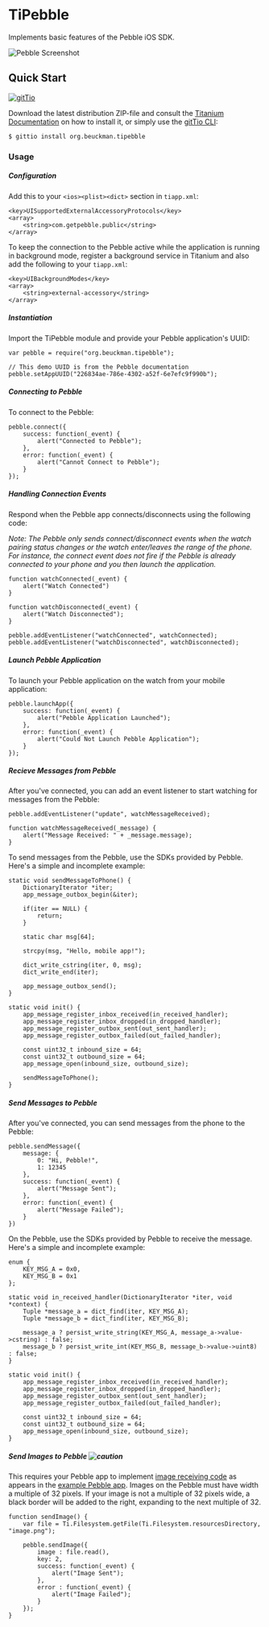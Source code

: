 # TiPebble

Implements basic features of the Pebble iOS SDK.

![Pebble Screenshot](photo1.jpeg)

## Quick Start

[![gitTio](http://gitt.io/badge.png)](http://gitt.io/component/org.beuckman.tipebble)

Download the latest distribution ZIP-file and consult the [Titanium Documentation](http://docs.appcelerator.com/titanium/latest/#!/guide/Using_a_Module) on how to install it, or simply use the [gitTio CLI](http://gitt.io/cli):

`$ gittio install org.beuckman.tipebble`

### Usage ###

##### Configuration #####

Add this to your `<ios><plist><dict>` section in `tiapp.xml`:

```
<key>UISupportedExternalAccessoryProtocols</key>
<array>
	<string>com.getpebble.public</string>
</array>
```

To keep the connection to the Pebble active while the application is running in background mode, register a background service in Titanium and also add the following to your `tiapp.xml`:

```
<key>UIBackgroundModes</key>
<array>
	<string>external-accessory</string>
</array>
```

##### Instantiation #####

Import the TiPebble module and provide your Pebble application's UUID:

```
var pebble = require("org.beuckman.tipebble");

// This demo UUID is from the Pebble documentation
pebble.setAppUUID("226834ae-786e-4302-a52f-6e7efc9f990b");
```

##### Connecting to Pebble #####

To connect to the Pebble:

```
pebble.connect({
	success: function(_event) {
		alert("Connected to Pebble");
	},
	error: function(_event) {
		alert("Cannot Connect to Pebble");
	}
});
```

##### Handling Connection Events #####

Respond when the Pebble app connects/disconnects using the following code:

_Note: The Pebble only sends connect/disconnect events when the watch pairing status changes or the watch enter/leaves the range of the phone. For instance, the connect event does not fire if the Pebble is already connected to your phone and you then launch the application._

```
function watchConnected(_event) {
    alert("Watch Connected")
}

function watchDisconnected(_event) {
    alert("Watch Disconnected");
}

pebble.addEventListener("watchConnected", watchConnected);
pebble.addEventListener("watchDisconnected", watchDisconnected);
```

##### Launch Pebble Application #####

To launch your Pebble application on the watch from your mobile application:

```
pebble.launchApp({
	success: function(_event) {
		alert("Pebble Application Launched");
	},
	error: function(_event) {
		alert("Could Not Launch Pebble Application");
	}
});
```

##### Recieve Messages from Pebble #####

After you've connected, you can add an event listener to start watching for messages from the Pebble:

```
pebble.addEventListener("update", watchMessageReceived);

function watchMessageReceived(_message) {
	alert("Message Received: " + _message.message);
}
```

To send messages from the Pebble, use the SDKs provided by Pebble. Here's a simple and incomplete example:

```
static void sendMessageToPhone() {
	DictionaryIterator *iter;
	app_message_outbox_begin(&iter);
	
	if(iter == NULL) {
		return;
	}
	
	static char msg[64];
	
	strcpy(msg, "Hello, mobile app!");
	
	dict_write_cstring(iter, 0, msg);
	dict_write_end(iter);
	
	app_message_outbox_send();
}

static void init() {
	app_message_register_inbox_received(in_received_handler);
	app_message_register_inbox_dropped(in_dropped_handler);
	app_message_register_outbox_sent(out_sent_handler);
	app_message_register_outbox_failed(out_failed_handler);
	
	const uint32_t inbound_size = 64;
	const uint32_t outbound_size = 64;
	app_message_open(inbound_size, outbound_size);
	
	sendMessageToPhone();
}
```

##### Send Messages to Pebble #####

After you've connected, you can send messages from the phone to the Pebble:

```
pebble.sendMessage({
	message: {
		0: "Hi, Pebble!",
		1: 12345
	},
	success: function(_event) {
		alert("Message Sent");
	},
	error: function(_event) {
		alert("Message Failed");
	}
})
```

On the Pebble, use the SDKs provided by Pebble to receive the message. Here's a simple and incomplete example:

```
enum {
	KEY_MSG_A = 0x0,
	KEY_MSG_B = 0x1
};

static void in_received_handler(DictionaryIterator *iter, void *context) {
	Tuple *message_a = dict_find(iter, KEY_MSG_A);
	Tuple *message_b = dict_find(iter, KEY_MSG_B);
	
	message_a ? persist_write_string(KEY_MSG_A, message_a->value->cstring) : false;
	message_b ? persist_write_int(KEY_MSG_B, message_b->value->uint8) : false;
}

static void init() {
	app_message_register_inbox_received(in_received_handler);
	app_message_register_inbox_dropped(in_dropped_handler);
	app_message_register_outbox_sent(out_sent_handler);
	app_message_register_outbox_failed(out_failed_handler);
	
	const uint32_t inbound_size = 64;
	const uint32_t outbound_size = 64;
	app_message_open(inbound_size, outbound_size);
}

```

##### Send Images to Pebble ![caution](http://img.shields.io/badge/experimental-feature-orange.svg) #####

This requires your Pebble app to implement [image receiving code](https://github.com/jbeuckm/TiPebble/blob/master/example/pebble-app/src/tipebble.c#L50) as appears in the [example Pebble app](https://github.com/jbeuckm/TiPebble-Example-App). Images on the Pebble must have width a multiple of 32 pixels. If your image is not a multiple of 32 pixels wide, a black border will be added to the right, expanding to the next multiple of 32.

```
function sendImage() {
	var file = Ti.Filesystem.getFile(Ti.Filesystem.resourcesDirectory, "image.png");
	
	pebble.sendImage({
		image : file.read(),
		key: 2,
		success: function(_event) {
			alert("Image Sent");
		},
		error : function(_event) {
			alert("Image Failed");
		}
	});
}
```
